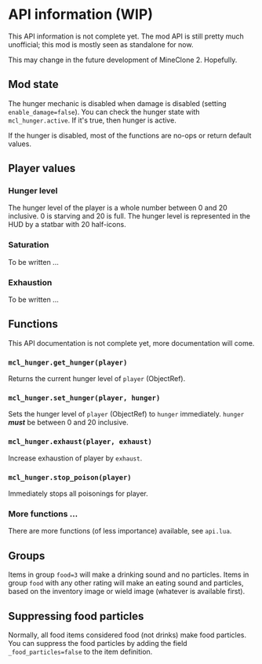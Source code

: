# API information (WIP)
This API information is not complete yet.
The mod API is still pretty much unofficial; this mod is mostly seen
as standalone for now.

This may change in the future development of MineClone 2. Hopefully.

## Mod state
The hunger mechanic is disabled when damage is disabled
(setting `enable_damage=false`).
You can check the hunger state with `mcl_hunger.active`. If it's true,
then hunger is active.

If the hunger is disabled, most of the functions are no-ops or return
default values.

## Player values
### Hunger level
The hunger level of the player is a whole number between 0 and 20 inclusive.
0 is starving and 20 is full. The hunger level is represented in
the HUD by a statbar with 20 half-icons.

### Saturation
To be written ...

### Exhaustion
To be written ...

## Functions
This API documentation is not complete yet, more documentation will
come.

### `mcl_hunger.get_hunger(player)`
Returns the current hunger level of `player` (ObjectRef).

### `mcl_hunger.set_hunger(player, hunger)`
Sets the hunger level of `player` (ObjectRef) to `hunger` immediately.
`hunger` ***must*** be between 0 and 20 inclusive.

### `mcl_hunger.exhaust(player, exhaust)`
Increase exhaustion of player by `exhaust`.

### `mcl_hunger.stop_poison(player)`
Immediately stops all poisonings for player.

### More functions ...
There are more functions (of less importance) available, see `api.lua`.

## Groups
Items in group `food=3` will make a drinking sound and no particles.
Items in group `food` with any other rating will make an eating sound and particles,
based on the inventory image or wield image (whatever is available first).

## Suppressing food particles
Normally, all food items considered food (not drinks) make food particles.
You can suppress the food particles by adding the field
`_food_particles=false` to the item definition.
